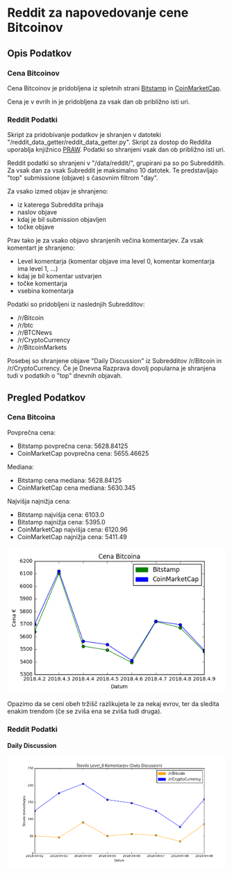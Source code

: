 # Reddit za napovedovanje cene Bitcoinov

## Opis Podatkov

### Cena Bitcoinov

Cena Bitcoinov je pridobljena iz spletnih strani [Bitstamp](https://www.bitstamp.net/) in [CoinMarketCap](https://coinmarketcap.com/).

Cena je v evrih in je pridobljena za vsak dan ob približno isti uri.

### Reddit Podatki

Skript za pridobivanje podatkov je shranjen v datoteki "/reddit_data_getter/reddit_data_getter.py". Skript za dostop do Reddita uporablja knjižnico [PRAW](https://github.com/praw-dev/praw). Podatki so shranjeni vsak dan ob približno isti uri.

Reddit podatki so shranjeni v "/data/reddit/", grupirani pa so po Subredditih. Za vsak dan za vsak Subreddit je maksimalno 10 datotek. Te predstavljajo "top" submissione (objave) s časovnim filtrom "day".

Za vsako izmed objav je shranjeno:

* iz katerega Subreddita prihaja
* naslov objave
* kdaj je bil submission objavljen
* točke objave

Prav tako je za vsako objavo shranjenih večina komentarjev. Za vsak komentart je shranjeno:

* Level komentarja (komentar objave ima level 0, komentar komentarja ima level 1, ...)
* kdaj je bil komentar ustvarjen
* točke komentarja
* vsebina komentarja

Podatki so pridobljeni iz naslednjih Subredditov:

* /r/Bitcoin
* /r/btc
* /r/BTCNews
* /r/CryptoCurrency
* /r/BitcoinMarkets

Posebej so shranjene objave "Daily Discussion" iz Subredditov /r/Bitcoin in /r/CryptoCurrency. Če je Dnevna Razprava dovolj popularna je shranjena tudi v podatkih o "top" dnevnih objavah.

## Pregled Podatkov

### Cena Bitcoina

Povprečna cena:

* Bitstamp povprečna cena: 5628.84125
* CoinMarketCap povprečna cena:  5655.46625

Mediana:

* Bitstamp cena mediana: 5628.84125
* CoinMarketCap cena mediana: 5630.345

Najvišja najnižja cena:

* Bitstamp najvišja cena: 6103.0
* Bitstamp najnižja cena: 5395.0
* CoinMarketCap najvišja cena: 6120.96
* CoinMarketCap najnižja cena: 5411.49

![Cena Bitcoina](assets/cena_bitcoina.png)

Opazimo da se ceni obeh tržišč razlikujeta le za nekaj evrov, ter da sledita enakim trendom (če se zviša ena se zviša tudi druga).

### Reddit Podatki

#### Daily Discussion

![Št. Level_0 komentarjev](assets/daily_discussion_st_komentarjev.png)

